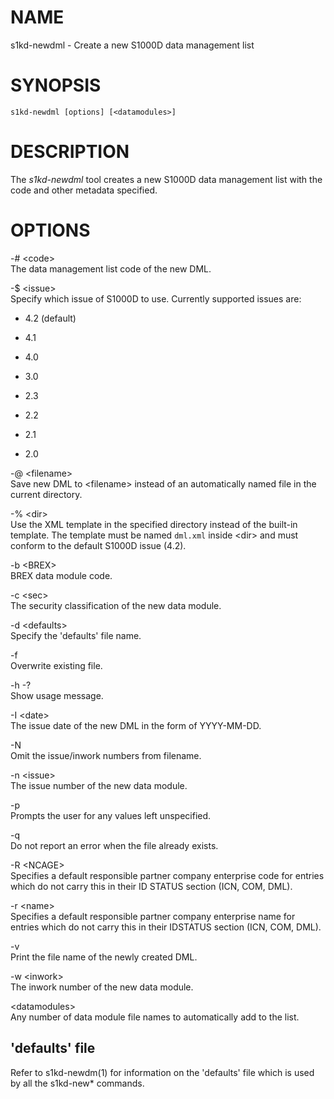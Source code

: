 NAME
====

s1kd-newdml - Create a new S1000D data management list

SYNOPSIS
========

    s1kd-newdml [options] [<datamodules>]

DESCRIPTION
===========

The *s1kd-newdml* tool creates a new S1000D data management list with the code and other metadata specified.

OPTIONS
=======

-\# &lt;code&gt;  
The data management list code of the new DML.

-$ &lt;issue&gt;  
Specify which issue of S1000D to use. Currently supported issues are:

-   4.2 (default)

-   4.1

-   4.0

-   3.0

-   2.3

-   2.2

-   2.1

-   2.0

-@ &lt;filename&gt;  
Save new DML to &lt;filename&gt; instead of an automatically named file in the current directory.

-% &lt;dir&gt;  
Use the XML template in the specified directory instead of the built-in template. The template must be named `dml.xml` inside &lt;dir&gt; and must conform to the default S1000D issue (4.2).

-b &lt;BREX&gt;  
BREX data module code.

-c &lt;sec&gt;  
The security classification of the new data module.

-d &lt;defaults&gt;  
Specify the 'defaults' file name.

-f  
Overwrite existing file.

-h -?  
Show usage message.

-I &lt;date&gt;  
The issue date of the new DML in the form of YYYY-MM-DD.

-N  
Omit the issue/inwork numbers from filename.

-n &lt;issue&gt;  
The issue number of the new data module.

-p  
Prompts the user for any values left unspecified.

-q  
Do not report an error when the file already exists.

-R &lt;NCAGE&gt;  
Specifies a default responsible partner company enterprise code for entries which do not carry this in their ID STATUS section (ICN, COM, DML).

-r &lt;name&gt;  
Specifies a default responsible partner company enterprise name for entries which do not carry this in their IDSTATUS section (ICN, COM, DML).

-v  
Print the file name of the newly created DML.

-w &lt;inwork&gt;  
The inwork number of the new data module.

&lt;datamodules&gt;  
Any number of data module file names to automatically add to the list.

'defaults' file
---------------

Refer to s1kd-newdm(1) for information on the 'defaults' file which is used by all the s1kd-new\* commands.

